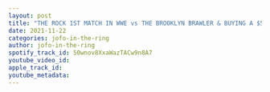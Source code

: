 ```yaml
---
layout: post
title: "THE ROCK 1ST MATCH IN WWE vs THE BROOKLYN BRAWLER & BUYING A $50,000 TRUCK FOR HARVEY WIPPLEMAN JEREMY PROPHET"
date: 2021-11-22
categories: jofo-in-the-ring
author: jofo-in-the-ring
spotify_track_id: 50wnov8XxaWazTACw9n8A7
youtube_video_id: 
apple_track_id: 
youtube_metadata: 
---
```

